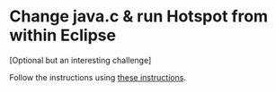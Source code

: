 # Change java.c & run Hotspot from within Eclipse
[Optional but an interesting challenge] 

Follow the instructions using [these instructions](http://bit.ly/12LxuQy).
